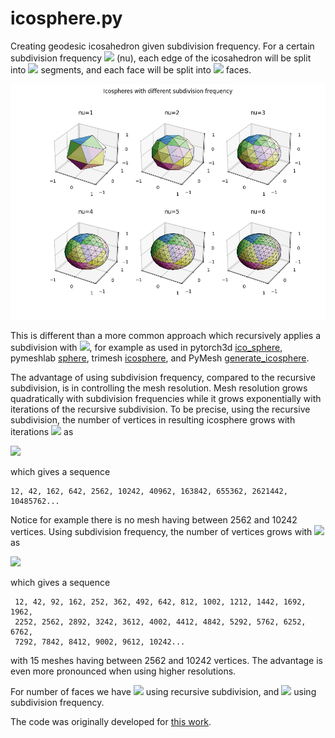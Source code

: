 # icosphere.py

Creating geodesic icosahedron given subdivision frequency. For a certain subdivision frequency <img src="https://render.githubusercontent.com/render/math?math=\nu"> (nu), each edge of the icosahedron will be split into <img src="https://render.githubusercontent.com/render/math?math=\nu"> segments, and each face will be split into <img src="https://render.githubusercontent.com/render/math?math=\nu^2"> faces.

<img src="/Figure.png" width="700">

This is different than a more common approach which recursively applies a subdivision with <img src="https://render.githubusercontent.com/render/math?math=\nu=2">, for example as used in pytorch3d [ico_sphere](https://github.com/facebookresearch/pytorch3d/blob/master/pytorch3d/utils/ico_sphere.py), pymeshlab [sphere](https://pymeshlab.readthedocs.io/en/latest/filter_list.html#sphere), trimesh [icosphere](https://trimsh.org/trimesh.creation.html?highlight=icosahedron#trimesh.creation.icosphere), and PyMesh [generate_icosphere](https://github.com/PyMesh/PyMesh/blob/384ba882b7558ba6e8653ed263c419226c22bddf/python/pymesh/meshutils/generate_icosphere.py).

The advantage of using subdivision frequency, compared to the recursive subdivision, is in controlling the mesh resolution. Mesh resolution grows quadratically with subdivision frequencies while it grows exponentially with iterations of the recursive subdivision. To be precise, using the recursive subdivision, the number of vertices in resulting icosphere grows with iterations <img src="https://render.githubusercontent.com/render/math?math=i"> as 

 <img src="https://render.githubusercontent.com/render/math?math=V(i)= 12 %2B 10\,(2^i %2B 1)\,(2^i - 1)">

which gives a sequence

    12, 42, 162, 642, 2562, 10242, 40962, 163842, 655362, 2621442, 10485762... 

Notice for example there is no mesh having between 2562 and 10242 vertices. Using subdivision frequency, the number of vertices grows with <img src="https://render.githubusercontent.com/render/math?math=\nu"> as

 <img src="https://render.githubusercontent.com/render/math?math=V(\nu)=12 %2B 10\,(\nu %2B 1)\,(\nu - 1)">

which gives a sequence  
    
     12, 42, 92, 162, 252, 362, 492, 642, 812, 1002, 1212, 1442, 1692, 1962, 
     2252, 2562, 2892, 3242, 3612, 4002, 4412, 4842, 5292, 5762, 6252, 6762, 
     7292, 7842, 8412, 9002, 9612, 10242...

with 15 meshes having between 2562 and 10242 vertices. The advantage is even more pronounced when using higher resolutions.

For number of faces we have
<img src="https://render.githubusercontent.com/render/math?math=F(i)=20 4^i">
using recursive subdivision, and
<img src="https://render.githubusercontent.com/render/math?math=F(\nu)=20 \nu^2">
using subdivision frequency.

The code was originally developed for [this work](https://ieeexplore.ieee.org/document/7182720).
